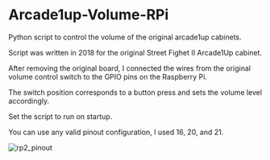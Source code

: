 # Arcade1up-Volume-RPi
Python script to control the volume of the original arcade1up cabinets. 

Script was written in 2018 for the original Street Fighet II Arcade1Up cabinet. 

After removing the original board, I connected the wires from the original volume control switch to the GPIO pins on the Raspberry Pi. 

The switch position corresponds to a button press and sets the volume level accordingly. 

Set the script to run on startup. 

You can use any valid pinout configuration, I used 16, 20, and 21.

![rp2_pinout](https://github.com/N-Erickson/Arcade1up-Volume-RPi/assets/16261609/4afe8aaa-22d3-47df-a2d8-30ba4e9c1596)
